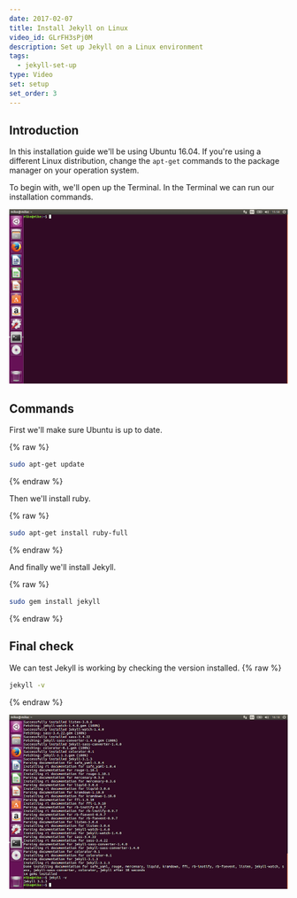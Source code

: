 ```yaml
---
date: 2017-02-07
title: Install Jekyll on Linux
video_id: GLrFH3sPj0M
description: Set up Jekyll on a Linux environment
tags:
  - jekyll-set-up
type: Video
set: setup
set_order: 3
---
```

## Introduction

In this installation guide we'll be using Ubuntu 16.04. If you're using a different Linux distribution, change the `apt-get` commands to the package manager on your operation system.

To begin with, we'll open up the Terminal. In the Terminal we can run our installation commands.

![Terminal](/images/tutorials/linux-install/terminal.png)

## Commands

First we'll make sure Ubuntu is up to date.

{% raw %}
~~~bash
sudo apt-get update
~~~
{% endraw %}

Then we'll install ruby.

{% raw %}
~~~bash
sudo apt-get install ruby-full
~~~
{% endraw %}

And finally we'll install Jekyll.

{% raw %}
~~~bash
sudo gem install jekyll
~~~
{% endraw %}

## Final check

We can test Jekyll is working by checking the version installed.
{% raw %}
~~~bash
jekyll -v
~~~
{% endraw %}

![Version](/images/tutorials/linux-install/version.png)
